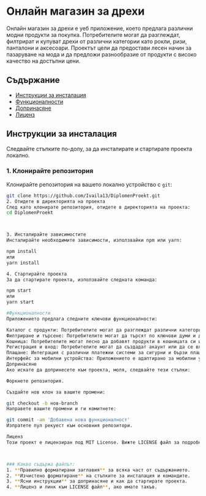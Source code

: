# Онлайн магазин за дрехи

Онлайн магазин за дрехи е уеб приложение, което предлага различни модни продукти за покупка. Потребителите могат да разглеждат, филтрират и купуват дрехи от различни категории като рокли, ризи, панталони и аксесоари. Проектът цели да предостави лесен начин за пазаруване на мода и да предложи разнообразие от продукти с високо качество на достъпни цени.

## Съдържание

- [Инструкции за инсталация](#инструкции-за-инсталация)
- [Функционалности](#функционалности)
- [Допринасяне](#допринасяне)
- [Лиценз](#лиценз)

## Инструкции за инсталация

Следвайте стъпките по-долу, за да инсталирате и стартирате проекта локално.

### 1. Клонирайте репозитория

Клонирайте репозитория на вашето локално устройство с `git`:

```bash
git clone https://github.com/Ivaila13/DiplomenProekt.git
2. Отидете в директорията на проекта
След като клонирате репозитория, отидете в директорията на проекта:
cd DiplomenProekt



3. Инсталирайте зависимостите
Инсталирайте необходимите зависимости, използвайки npm или yarn:

npm install
или
yarn install

4. Стартирайте проекта
За да стартирате проекта, използвайте следната команда:

npm start
или
yarn start

#Функционалности
Приложението предлага следните ключови функционалности:

Каталог с продукти: Потребителите могат да разглеждат различни категории дрехи, като рокли, ризи, панталони, обувки и аксесоари.
Филтриране и търсене: Потребителите могат да търсят по ключови думи и да филтрират продуктите по размер, цвят, цена и марка.
Кошница: Потребителите могат лесно да добавят продукти в кошницата си и да преминават към плащане.
Регистрация и вход: Потребителите могат да създадат акаунт или да се влязат в съществуващ, за да следят своите поръчки и да запазват любимите си продукти.
Плащане: Интеграция с различни платежни системи за сигурни и бързи плащания онлайн.
Интерфейс за мобилни устройства: Приложението е адаптирано за мобилни устройства, осигурявайки лесен достъп до магазина при използване на телефони и таблети.
Допринасяне
Ако искате да допринесете към проекта, моля, следвайте тези стъпки:

Форкнете репозитория.

Създайте нов клон за вашите промени:

git checkout -b нов-branch
Направете вашите промени и ги комитнете:

git commit -am 'Добавена нова функционалност'
Изпратете пул рекуест към основния репозитори.

Лиценз
Този проект е лицензиран под MIT License. Вижте LICENSE файл за подробности.



### Какво съдържа файлът:
1. **Правилно форматирани заглавия** за всяка част от съдържанието.
2. **Изчистено форматиране** на стъпките за инсталация и командите.
3. **Ясни инструкции** за допринасяне и как да стартирате проекта.
4. **Лиценз и линк към LICENSE файл**, ако имате такъв.

